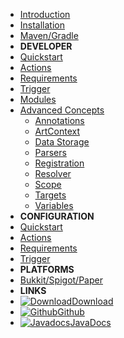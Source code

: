 - [Introduction](/introduction)
- [Installation](/installation)
- [Maven/Gradle](/dev-setup)
- **DEVELOPER**
- [Quickstart](/developer/)
- [Actions](/developer/actions)
- [Requirements](/developer/requirements)
- [Trigger](/developer/trigger)
- [Modules](/developer/modules)
- [Advanced Concepts](/developer/advanced)
  - [Annotations](/developer/annotations)
  - [ArtContext](/developer/art-context)
  - [Data Storage](/developer/data)
  - [Parsers](/developer/parser)
  - [Registration](/developer/registration)
  - [Resolver](/developer/resolver)
  - [Scope](/developer/scope)
  - [Targets](/developer/targets)
  - [Variables](/developer/variables)
- **CONFIGURATION**
- [Quickstart](/configuration/)
- [Actions](/configuration/actions)
- [Requirements](/configuration/requirements)
- [Trigger](/configuration/trigger)
- **PLATFORMS**
- [Bukkit/Spigot/Paper](/platforms/bukkit)
- **LINKS**
- [![Download](https://icongr.am/fontawesome/cloud-download.svg?size=18&color=currentColor)Download](https://github.com/art-framework/art-core/releases/latest)
- [![Github](https://icongr.am/devicon/github-original.svg?size=16&color=currentColor)Github](https://github.com/art-framework)
- [![Javadocs](https://icongr.am/devicon/java-original.svg?size=16&color=currentColor)JavaDocs](https://jdocs.art-framework.io)
